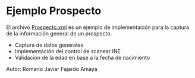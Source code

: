 # Ejemplo Prospecto

El archivo [Prospecto.xml](Prospecto.xml) es un ejemplo de implementación para la captura de la información general de un prospecto.

* Captura de datos generales
* Implementación del control de scanear INE
* Validación de la edad en base a la fecha de nacimiento

Autor: Romario Javier Fajardo Amaya